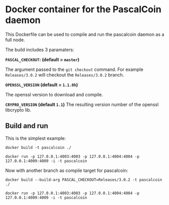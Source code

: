 # Docker container for the PascalCoin daemon

This Dockerfile can be used to compile and run the pascalcoin daemon as a full node.

The build includes 3 paramaters:

**`PASCAL_CHECKOUT`: (default = `master`)**

The argument passed to the `git checkout` command. For example `Releases/3.0.2` will checkout the `Releases/3.0.2` branch.

**`OPENSSL_VERSION` (default = `1.1.0h`)**

The openssl version to download and compile.

**`CRYPRO_VERSION` (default `1.1`)**
The resulting version number of the openssl libcrypto lib.

## Build and run

This is the simplest example:

`docker build -t pascalcoin ./`

`docker run -p 127.0.0.1:4003:4003 -p 127.0.0.1:4004:4004 -p 127.0.0.1:4009:4009 -i -t pascalcoin`

Now with another branch as compile target for pascalcoin:

`docker build --build-arg PASCAL_CHECKOUT=Releases/3.0.2 -t pascalcoin ./`

`docker run -p 127.0.0.1:4003:4003 -p 127.0.0.1:4004:4004 -p 127.0.0.1:4009:4009 -i -t pascalcoin`